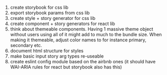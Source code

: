 1. create storybook for css lib
1. export storybook params from css lib
1. create style + story generator for css lib
1. create component + story generators for react lib
1. think about themeable components. Having 1 massive theme object without users using all of it
   might add to much to the bundle size. When making it themeable, adjust color names to for instance
   primary, secondary etc.
1. document html structure for styles
1. make basic input story arg types re-useable
1. create eslint config module based on the airbnb ones (it should have WAI-ARIA rules for react but storybook also has this)
